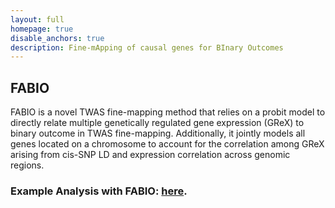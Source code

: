 ```yaml
---
layout: full
homepage: true
disable_anchors: true
description: Fine-mApping of causal genes for BInary Outcomes
---
```

## FABIO
FABIO is a novel TWAS fine-mapping method that relies on a probit model to directly relate multiple genetically regulated gene expression (GReX) to binary outcome in TWAS fine-mapping. Additionally, it jointly models all genes located on a chromosome to account for the correlation among GReX arising from cis-SNP LD and expression correlation across genomic regions.

### Example Analysis with FABIO: [here](https://superggbond.github.io/FABIO/documentation/04_mtPGS_Example.html).
